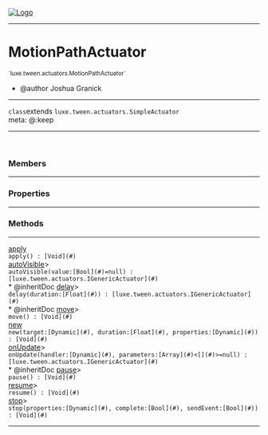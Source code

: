 
[![Logo](../../../../images/logo.png)](../../../../api/index.html)

---



<h1>MotionPathActuator</h1>
<small>`luxe.tween.actuators.MotionPathActuator`</small>

* @author Joshua Granick

---

`class`extends <code><span>luxe.tween.actuators.SimpleActuator</span></code>
<span class="meta">
<br/>meta: @:keep
</span>


---


&nbsp;
&nbsp;






<h3>Members</h3> <hr/>



<h3>Properties</h3> <hr/>



<h3>Methods</h3> <hr/><span class="method apipage">
            <a name="apply"><a class="lift" href="#apply">apply</a></a><div class="clear"></div>
            <code class="signature apipage">apply() : [Void](#)</code><br/><span class="small_desc_flat"></span>
        </span>
    <span class="method apipage">
            <a name="autoVisible"><a class="lift" href="#autoVisible">autoVisible</a></a><a title="inherited from luxe.tween.actuators.SimpleActuator" class="tooltip inherited">&gt;</a><div class="clear"></div>
            <code class="signature apipage">autoVisible(value:[Bool](#)<span>=null</span>) : [luxe.tween.actuators.IGenericActuator](#)</code><br/><span class="small_desc_flat">* @inheritDoc</span>
        </span>
    <span class="method apipage">
            <a name="delay"><a class="lift" href="#delay">delay</a></a><a title="inherited from luxe.tween.actuators.SimpleActuator" class="tooltip inherited">&gt;</a><div class="clear"></div>
            <code class="signature apipage">delay(duration:[Float](#)<span></span>) : [luxe.tween.actuators.IGenericActuator](#)</code><br/><span class="small_desc_flat">* @inheritDoc</span>
        </span>
    <span class="method apipage">
            <a name="move"><a class="lift" href="#move">move</a></a><a title="inherited from luxe.tween.actuators.SimpleActuator" class="tooltip inherited">&gt;</a><div class="clear"></div>
            <code class="signature apipage">move() : [Void](#)</code><br/><span class="small_desc_flat"></span>
        </span>
    <span class="method apipage">
            <a name="new"><a class="lift" href="#new">new</a></a><div class="clear"></div>
            <code class="signature apipage">new(target:[Dynamic](#)<span></span>, duration:[Float](#)<span></span>, properties:[Dynamic](#)<span></span>) : [Void](#)</code><br/><span class="small_desc_flat"></span>
        </span>
    <span class="method apipage">
            <a name="onUpdate"><a class="lift" href="#onUpdate">onUpdate</a></a><a title="inherited from luxe.tween.actuators.SimpleActuator" class="tooltip inherited">&gt;</a><div class="clear"></div>
            <code class="signature apipage">onUpdate(handler:[Dynamic](#)<span></span>, parameters:[Array](#)&lt;[](#)&gt;<span>=null</span>) : [luxe.tween.actuators.IGenericActuator](#)</code><br/><span class="small_desc_flat">* @inheritDoc</span>
        </span>
    <span class="method apipage">
            <a name="pause"><a class="lift" href="#pause">pause</a></a><a title="inherited from luxe.tween.actuators.SimpleActuator" class="tooltip inherited">&gt;</a><div class="clear"></div>
            <code class="signature apipage">pause() : [Void](#)</code><br/><span class="small_desc_flat"></span>
        </span>
    <span class="method apipage">
            <a name="resume"><a class="lift" href="#resume">resume</a></a><a title="inherited from luxe.tween.actuators.SimpleActuator" class="tooltip inherited">&gt;</a><div class="clear"></div>
            <code class="signature apipage">resume() : [Void](#)</code><br/><span class="small_desc_flat"></span>
        </span>
    <span class="method apipage">
            <a name="stop"><a class="lift" href="#stop">stop</a></a><a title="inherited from luxe.tween.actuators.SimpleActuator" class="tooltip inherited">&gt;</a><div class="clear"></div>
            <code class="signature apipage">stop(properties:[Dynamic](#)<span></span>, complete:[Bool](#)<span></span>, sendEvent:[Bool](#)<span></span>) : [Void](#)</code><br/><span class="small_desc_flat"></span>
        </span>
    






---

&nbsp;
&nbsp;
&nbsp;
&nbsp;